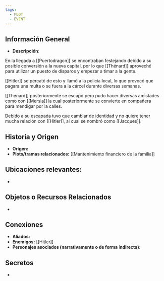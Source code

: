 ```yaml
---
tags:
  - PLOT
  - EVENT
---
```

## Información General 
- **Descripción**: 

En la llegada a [[Puertodragon]] se encontraban festejando debido a su posible conversión a la nueva capital, por lo que [[Thénard]] aprovechó para utilizar un puesto de disparos y empezar a timar a la gente.

[[Hitler]] se percató de esto y llamó a la policía local, lo que provocó que pagara una multa o se fuera a la cárcel durante diversas semanas.

[[Thénard]] posteriormente se escapó pero pudo hacer diversas amistades como con [[Mersia]] la cual posteriormente se convierte en compañera para mendigar por la calles.

Debido a su escapada tuvo que cambiar de identidad y no quiere tener mucha relación con [[Hitler]], al cual se nombró como [[Jacques]].

## Historia y Origen 
- **Origen:** 
- **Plots/tramas relacionados:** [[Mantenimiento financiero de la familia]]

## Ubicaciones relevantes:
- 

## Objetos o Recursos Relacionados 
- 

## Conexiones 
- **Aliados:** 
- **Enemigos:** [[Hitler]]
- **Personajes asociados (narrativamente o de forma indirecta):** 

## Secretos
- 